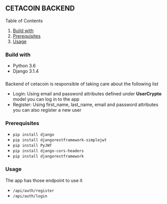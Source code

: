 
## CETACOIN BACKEND

<summary>Table of Contents</summary>
<ol>
<li><a href="#build-with">Build with</a></li>
<li><a href="#prerequisites ">Prerequisites </a></li>
<li><a href="#usage">Usage</a></li>
</ol>
</details>

### Build with
- Python 3.6
- Django 3.1.4

### 
Backend of cetacoin is responsible of taking care about the following list

- Login: Using  email and password attributes defined under **UserCrypto** model you can log in to the app 
- Register: Using  first_name, last_name, email and password attributes you can also register a new user 

### Prerequisites 

- `pip install django`
- `pip install djangorestframework-simplejwt`
- `pip install PyJWT`
- `pip install django-cors-headers`
- `pip install djangorestframework`
 
 ### Usage
 The app has those endpoint to use it
 
- `/api/auth/register`
- `/api/auth/login`
